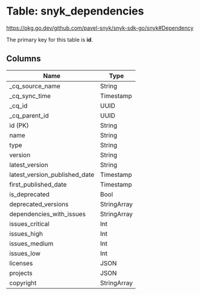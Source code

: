 # Table: snyk_dependencies

https://pkg.go.dev/github.com/pavel-snyk/snyk-sdk-go/snyk#Dependency

The primary key for this table is **id**.

## Columns

| Name          | Type          |
| ------------- | ------------- |
|_cq_source_name|String|
|_cq_sync_time|Timestamp|
|_cq_id|UUID|
|_cq_parent_id|UUID|
|id (PK)|String|
|name|String|
|type|String|
|version|String|
|latest_version|String|
|latest_version_published_date|Timestamp|
|first_published_date|Timestamp|
|is_deprecated|Bool|
|deprecated_versions|StringArray|
|dependencies_with_issues|StringArray|
|issues_critical|Int|
|issues_high|Int|
|issues_medium|Int|
|issues_low|Int|
|licenses|JSON|
|projects|JSON|
|copyright|StringArray|